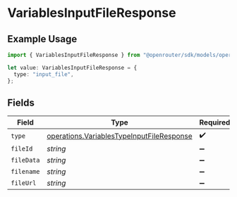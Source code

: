 # VariablesInputFileResponse

## Example Usage

```typescript
import { VariablesInputFileResponse } from "@openrouter/sdk/models/operations";

let value: VariablesInputFileResponse = {
  type: "input_file",
};
```

## Fields

| Field                                                                                                  | Type                                                                                                   | Required                                                                                               | Description                                                                                            |
| ------------------------------------------------------------------------------------------------------ | ------------------------------------------------------------------------------------------------------ | ------------------------------------------------------------------------------------------------------ | ------------------------------------------------------------------------------------------------------ |
| `type`                                                                                                 | [operations.VariablesTypeInputFileResponse](../../models/operations/variablestypeinputfileresponse.md) | :heavy_check_mark:                                                                                     | N/A                                                                                                    |
| `fileId`                                                                                               | *string*                                                                                               | :heavy_minus_sign:                                                                                     | N/A                                                                                                    |
| `fileData`                                                                                             | *string*                                                                                               | :heavy_minus_sign:                                                                                     | N/A                                                                                                    |
| `filename`                                                                                             | *string*                                                                                               | :heavy_minus_sign:                                                                                     | N/A                                                                                                    |
| `fileUrl`                                                                                              | *string*                                                                                               | :heavy_minus_sign:                                                                                     | N/A                                                                                                    |